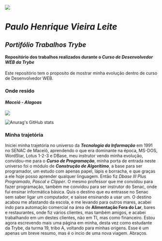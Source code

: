 ![](https://github.com/phvleite/trybe-exercicios/blob/main/a-fundamentos-do-desenvolvimento-web/bloco-03-introducao-a-html-e-css/dia-01-b-html-e-css-estruturas-de-pagina/banner-trybe-t19a-transparente-2.png?raw=true)
# _Paulo Henrique Vieira Leite_

## _Portifólio Trabalhos Trybe_
#### Repositório dos trabalhos realizados durante o _Curso de Desenvolvedor WEB da Trybe_
Este repositório tem o proposito de mostrar minha evolução dentro de curso de Desenvolvedor WEB.

### Onde resido
#### _Maceió - Alagoas_

![](https://scontent.fmcz3-1.fna.fbcdn.net/v/t39.30808-6/s960x960/259544754_4908489839182408_415458012704865411_n.jpg?_nc_cat=108&ccb=1-5&_nc_sid=730e14&_nc_eui2=AeE3iwqUd45_9qX3-jD33rq27t3EvWT1Jsru3cS9ZPUmyh9Vy8WG7i7VCipZsp0FIEaM1657LpyPOXLv92tM-gFj&_nc_ohc=IrzGfhdC4OAAX9PKGCD&_nc_ht=scontent.fmcz3-1.fna&oh=e72d245dfa8acfbe2e72af3e45770871&oe=619F6689)

![Anurag's GitHub stats](https://github-readme-stats.vercel.app/api?username=phvleite&hide=contribs,prs)

### Minha trajetória
Iniciei minha trajetória no universo da **_Tecnologia da Informação_** em 1991 no SENAC de Maceió, aprendendo o que era dominante na época, MS-DOS, WordStar, Lotus 1-2-3 e DBase,
meu instrutor vendo minha evolução, convidou-me para o **_Curso de Programação_**, minha porta de entrada neste universo foi o módulo de **_Construção de Algorítimo_**,
a base para ser programador, um estudo com apenas papel, lápis e borracha, e que graças a ele hoje posso aprender qualquer linguagem. Então fiz _Dbase III Plus Programado,
Pascal e Clipper_. O mesmo professor que me convidou para fazer programação, também me convidou para ser instrutor do Senac, onde fui ensinar informática
básica. Quis o destino que eu entrasse no Senac sem saber ligar um computador, e saísse ensinando a usar um. O destino acabou me afastando da escola,
e me levando para outros mares, acabei indo para automação comercial na área de **Alimentação Fora do Lar**, bares e restaurantes,
onde fiz vários clientes, mas também amigos, e acabei trabalhando em um destes clientes, não em TI, mas como financeiro. Estou agora
escrevendo mais uma página em minha, desta vez como estudante da Trybe, da turma 19, tribo A, voltando para minhas
origens. Esse é um apenas um breve resumo, mas é o incio de uma nova viagem. Abraços.
